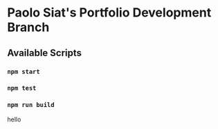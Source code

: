 # Paolo Siat's Portfolio Development Branch

## Available Scripts
### `npm start`
### `npm test`
### `npm run build`
hello
